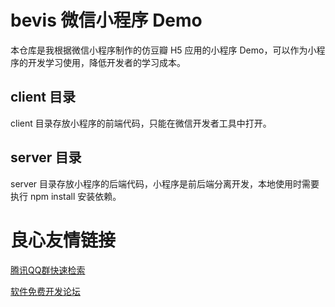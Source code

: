 # bevis 微信小程序 Demo

本仓库是我根据微信小程序制作的仿豆瓣 H5 应用的小程序 Demo，可以作为小程序的开发学习使用，降低开发者的学习成本。

## client 目录

client 目录存放小程序的前端代码，只能在微信开发者工具中打开。

## server 目录

server 目录存放小程序的后端代码，小程序是前后端分离开发，本地使用时需要执行 npm install 安装依赖。

 # 良心友情链接

[腾讯QQ群快速检索](http://u.720life.cn/s/8cf73f7c)

[软件免费开发论坛](http://u.720life.cn/s/bbb01dc0)